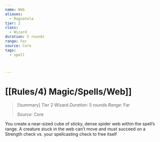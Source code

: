 ```yaml
---
name: Web
aliases:
  - Ragnatela
tier: 2
class:
  - Wizard
duration: 5 rounds
range: Far
source: Core
tags:
  - spell



---
```

# [[Rules/4) Magic/Spells/Web]]

>[!summary]
> *Tier* 2
> Wizard
> *Duration*: 5 rounds
> *Range*: Far
> 
> *Source:* Core



You create a near-sized cube of sticky, dense spider web within the spell’s range. A creature stuck in the web can’t move and must succeed on a Strength check vs. your spellcasting check to free itself

